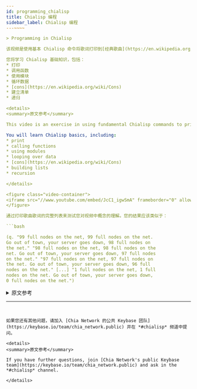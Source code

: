 ```yaml
---
id: programming_chialisp
title: Chialisp 编程
sidebar_label: Chialisp 编程
---~~‌~~

> Programming in Chialisp

该视频是使用基本 Chialisp 命令将歌词打印到[经典歌曲](https://en.wikipedia.org/wiki/99_Bottles_of_Beer)的区块链版本的练习。

您将学习 Chialisp 基础知识，包括：
* 打印
* 调用函数
* 使用模块
* 循环数据
* [cons](https://en.wikipedia.org/wiki/Cons)
* 建立清单
* 递归

<details>
<summary>原文参考</summary>

This video is an exercise in using fundamental Chialisp commands to print out the lyrics to the blockchain version of a [classic song](https://en.wikipedia.org/wiki/99_Bottles_of_Beer).

You will learn Chialisp basics, including:
* print
* calling functions
* using modules
* looping over data
* [cons](https://en.wikipedia.org/wiki/Cons)
* building lists
* recursion

</details>

<figure class="video-container">
<iframe src="//www.youtube.com/embed/JcC1_igwSmA" frameborder="0" allowfullscreen width="100%"></iframe>
</figure>

通过打印歌曲歌词的完整列表来测试您对视频中概念的理解。您的结果应该类似于：

```bash

(q. "99 full nodes on the net, 99 full nodes on the net. 
Go out of town, your server goes down, 98 full nodes on 
the net." "98 full nodes on the net, 98 full nodes on the 
net. Go out of town, your server goes down, 97 full nodes 
on the net." "97 full nodes on the net, 97 full nodes on 
the net. Go out of town, your server goes down, 96 full 
nodes on the net." [...] "1 full nodes on the net, 1 full 
nodes on the net. Go out of town, your server goes down, 
0 full nodes on the net.")

```

<details>
<summary>原文参考</summary>

Test your understanding of the concepts in the video by printing out the full list of the lyrics of the song. Your result should look similar to:

```bash

(q. "99 full nodes on the net, 99 full nodes on the net. 
Go out of town, your server goes down, 98 full nodes on 
the net." "98 full nodes on the net, 98 full nodes on the 
net. Go out of town, your server goes down, 97 full nodes 
on the net." "97 full nodes on the net, 97 full nodes on 
the net. Go out of town, your server goes down, 96 full 
nodes on the net." [...] "1 full nodes on the net, 1 full 
nodes on the net. Go out of town, your server goes down, 
0 full nodes on the net.")

```

</details>

---
```


如果您还有其他问题，请加入 [Chia Network 的公共 Keybase 团队](https://keybase.io/team/chia_network.public) 并在 *#chialisp* 频道中提问。

<details>
<summary>原文参考</summary>

If you have further questions, join [Chia Network's public Keybase team](https://keybase.io/team/chia_network.public) and ask in the *#chialisp* channel.

</details>
